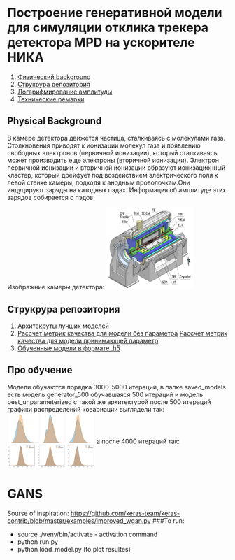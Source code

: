 # Построение генеративной модели для симуляции отклика трекера детектора MPD на ускорителе НИКА

1. [Физический background](#physical-background)
1. [Струкрура репозитория](#cтрукрура-репозитория)
1. [Логарифмирование амплитуды](#curator)
1. [Технические ремарки](#технические-ремарки)


## Physical Background

В камере детектора движется частица, сталкиваясь с молекулами газа. 
Столкновения приводят к ионизации молекул газа и появлению свободных электронов (первичной ионизации),
который сталкиваясь может производить еще электроны (вторичной ионизации). 
Электрон первичной ионизации и вторичной ионизации образуют ионизационный кластер, который дрейфует под воздействием электрического поля
к левой стенке камеры, подходя к анодным проволочкам.Они индуцируют заряды на катодных пэдах. Информация об амплитуде этих зарядов собирается с пэдов.

Изображние камеры детектора:
<img src="images/MPDbarrel.png" width="200"/>


## Струкрура репозитория
1. [Архитекруты лучших моделей](https://github.com/prutianova-nastia/PhysGAN/tree/master/train/models)
1. [Рассчет метрик качества для модели без параметра](https://github.com/prutianova-nastia/PhysGAN/blob/master/notebooks/Unparameterized_model_results.ipynb)
   [Рассчет метрик качества для модели принимающей параметр](https://github.com/prutianova-nastia/PhysGAN/blob/master/notebooks/Parametrized_model_results.ipynb)
1. [Oбученные модели в формате .h5](https://github.com/prutianova-nastia/PhysGAN/tree/master/saved_models)


## Про обучение
Модели обучаются порядка 3000-5000 итераций, в папке saved_models есть модель generator_500
обучавшаяся 500 итераций и модель best_unparameterized с такой же архитектурой
после 500 итераций графики распределений ковариации выглядели так: 
<img src="images/500-iterations-results.png" width="200"/>
а после 4000 итераций так:
<img src="images/4000-iterations-results.png" width="200"/>


# GANS
Sourse of inspiration:  https://github.com/keras-team/keras-contrib/blob/master/examples/improved_wgan.py
###To run:
* source ./venv/bin/activate - асtivation command
* python run.py
* python load_model.py (to plot resultes)
